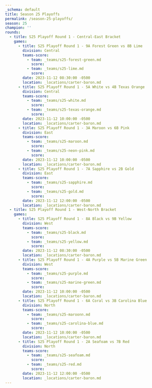 ```yaml
---
_schema: default
title: Season 25 Playoffs
permalink: /season-25-playoffs/
season: 25
champion: ''
rounds:
  - title: S25 Playoff Round 1 - Central-East Bracket
    games:
      - title: S25 Playoff Round 1 - 9A Forest Green vs 8B Lime
        division: Central
        teams-score:
          - team: _teams/s25-forest-green.md
            score:
          - team: _teams/s25-lime.md
            score:
        date: 2023-11-12 08:30:00 -0500
        location: _locations/carter-baron.md
      - title: S25 Playoff Round 1 - 5A White vs 4B Texas Orange
        division: Central
        teams-score:
          - team: _teams/s25-white.md
            score:
          - team: _teams/s25-texas-orange.md
            score:
        date: 2023-11-12 10:00:00 -0500
        location: _locations/carter-baron.md
      - title: S25 Playoff Round 1 - 3A Maroon vs 6B Pink
        division: East
        teams-score:
          - team: _teams/s25-maroon.md
            score:
          - team: _teams/s25-neon-pink.md
            score:
        date: 2023-11-12 10:00:00 -0500
        location: _locations/carter-baron.md
      - title: S25 Playoff Round 1 - 7A Sapphire vs 2B Gold
        division: East
        teams-score:
          - team: _teams/s25-sapphire.md
            score:
          - team: _teams/s25-gold.md
            score:
        date: 2023-11-12 12:00:00 -0500
        location: _locations/carter-baron.md
  - title: S25 Playoff Round 1 - West-North Bracket
    games:
      - title: S25 Playoff Round 1 - 8A Black vs 9B Yellow
        division: West
        teams-score:
          - team: _teams/s25-black.md
            score:
          - team: _teams/s25-yellow.md
            score:
        date: 2023-11-12 08:30:00 -0500
        location: _locations/carter-baron.md
      - title: S25 Playoff Round 1 - 4A Purple vs 5B Marine Green
        division: West
        teams-score:
          - team: _teams/s25-purple.md
            score:
          - team: _teams/s25-marine-green.md
            score:
        date: 2023-11-12 10:00:00 -0500
        location: _locations/carter-baron.md
      - title: S25 Playoff Round 1 - 6A Coral vs 3B Carolina Blue
        division: North
        teams-score:
          - team: _teams/s25-maroonn.md
            score:
          - team: _teams/s25-carolina-blue.md
            score:
        date: 2023-11-12 10:00:00 -0500
        location: _locations/carter-baron.md
      - title: S25 Playoff Round 1 - 2A Seafoam vs 7B Red
        division: North
        teams-score:
          - team: _teams/s25-seafoam.md
            score:
          - team: _teams/s25-red.md
            score:
        date: 2023-11-12 12:00:00 -0500
        location: _locations/carter-baron.md
---
```

